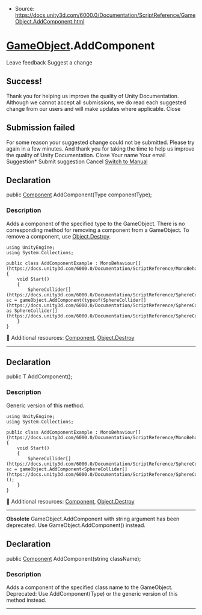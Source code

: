 * Source: https://docs.unity3d.com/6000.0/Documentation/ScriptReference/GameObject.AddComponent.html

#  [GameObject](https://docs.unity3d.com/6000.0/Documentation/ScriptReference/GameObject.html).AddComponent
Leave feedback
Suggest a change
## Success!
Thank you for helping us improve the quality of Unity Documentation. Although we cannot accept all submissions, we do read each suggested change from our users and will make updates where applicable.
Close
## Submission failed
For some reason your suggested change could not be submitted. Please <a>try again</a> in a few minutes. And thank you for taking the time to help us improve the quality of Unity Documentation.
Close
Your name Your email Suggestion* Submit suggestion
Cancel
[Switch to Manual](https://docs.unity3d.com/6000.0/Documentation/Manual/class-GameObject.html "Go to GameObject Component in the Manual")
## Declaration
public [Component](https://docs.unity3d.com/6000.0/Documentation/ScriptReference/Component.html) AddComponent(Type componentType); 
### Description
Adds a component of the specified type to the GameObject.
There is no corresponding method for removing a component from a GameObject. To remove a component, use [Object.Destroy](https://docs.unity3d.com/6000.0/Documentation/ScriptReference/Object.Destroy.html).
```
using UnityEngine;
using System.Collections;  
  
public class AddComponentExample : MonoBehaviour[](https://docs.unity3d.com/6000.0/Documentation/ScriptReference/MonoBehaviour.html)
{
    void Start()
    {
        SphereCollider[](https://docs.unity3d.com/6000.0/Documentation/ScriptReference/SphereCollider.html) sc = gameObject.AddComponent(typeof(SphereCollider[](https://docs.unity3d.com/6000.0/Documentation/ScriptReference/SphereCollider.html))) as SphereCollider[](https://docs.unity3d.com/6000.0/Documentation/ScriptReference/SphereCollider.html);
    }
}

```

Additional resources: [Component](https://docs.unity3d.com/6000.0/Documentation/ScriptReference/Component.html), [Object.Destroy](https://docs.unity3d.com/6000.0/Documentation/ScriptReference/Object.Destroy.html)
* * *
## Declaration
public T AddComponent(); 
### Description
Generic version of this method.
```
using UnityEngine;
using System.Collections;  
  
public class AddComponentExample : MonoBehaviour[](https://docs.unity3d.com/6000.0/Documentation/ScriptReference/MonoBehaviour.html)
{
    void Start()
    {
        SphereCollider[](https://docs.unity3d.com/6000.0/Documentation/ScriptReference/SphereCollider.html) sc = gameObject.AddComponent<SphereCollider[](https://docs.unity3d.com/6000.0/Documentation/ScriptReference/SphereCollider.html)>();
    }
}

```

Additional resources: [Component](https://docs.unity3d.com/6000.0/Documentation/ScriptReference/Component.html), [Object.Destroy](https://docs.unity3d.com/6000.0/Documentation/ScriptReference/Object.Destroy.html)
* * *
**Obsolete** GameObject.AddComponent with string argument has been deprecated. Use GameObject.AddComponent<T>() instead.
## Declaration
public [Component](https://docs.unity3d.com/6000.0/Documentation/ScriptReference/Component.html) AddComponent(string className); 
### Description
Adds a component of the specified class name to the GameObject.
Deprecated: Use AddComponent(Type) or the generic version of this method instead.
* * *
